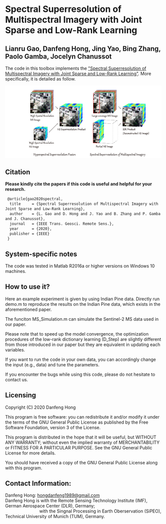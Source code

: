 # Spectral Superresolution of Multispectral Imagery with Joint Sparse and Low-Rank Learning 

Lianru Gao, Danfeng Hong, Jing Yao, Bing Zhang, Paolo Gamba, Jocelyn Chanussot
---------------------

The code in this toolbox implements the ["Spectral Superresolution of Multispectral Imagery with Joint Sparse and Low-Rank Learning"](https://ieeexplore.ieee.org/document/8672122).
More specifically, it is detailed as follow.

![alt text](./Motivations.png)

Citation
---------------------

**Please kindly cite the papers if this code is useful and helpful for your research.**

     @article{gao2020spectral,
      title     = {Spectral Superresolution of Multispectral Imagery with Joint Sparse and Low-Rank Learning},
      author    = {L. Gao and D. Hong and J. Yao and B. Zhang and P. Gamba and J. Chanussot},
      journal   = {IEEE Trans. Geosci. Remote Sens.}, 
      year      = {2020},
      publisher = {IEEE}
     }


System-specific notes
---------------------
The code was tested in Matlab R2016a or higher versions on Windows 10 machines.

How to use it?
---------------------

Here an example experiment is given by using Indian Pine data. Directly run demo.m to reproduce the results on the Indian Pine data, which exists in the aforementioned paper.  

The funciton MS_Simulation.m can simulate the Sentinel-2 MS data used in our paper.

Please note that to speed up the model convergence, the optimization procedures of the low-rank dictionary learning (D_Step) are slightly different from those introduced in our paper but they are equivalent in updating each variables.

If you want to run the code in your own data, you can accordingly change the input (e.g., data) and tune the parameters.

If you encounter the bugs while using this code, please do not hesitate to contact us.


Licensing
---------

Copyright (C) 2020 Danfeng Hong

This program is free software: you can redistribute it and/or modify it under the terms of the GNU General Public License as published by the Free Software Foundation, version 3 of the License.

This program is distributed in the hope that it will be useful, but WITHOUT ANY WARRANTY; without even the implied warranty of MERCHANTABILITY or FITNESS FOR A PARTICULAR PURPOSE. See the GNU General Public License for more details.

You should have received a copy of the GNU General Public License along with this program.

Contact Information:
--------------------

Danfeng Hong: hongdanfeng1989@gmail.com<br>
Danfeng Hong is with the Remote Sensing Technology Institute (IMF), German Aerospace Center (DLR), Germany; <br>
&nbsp; &nbsp; &nbsp; &nbsp; &nbsp; &nbsp; &nbsp; &nbsp; &nbsp; &nbsp; &nbsp; &nbsp; &nbsp; &nbsp; with the Singnal Processing in Earth Oberservation (SiPEO), Technical University of Munich (TUM), Germany. 
